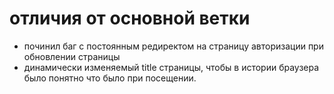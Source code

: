# отличия от основной ветки
* починил баг с постоянным редиректом на страницу авторизации при обновлении страницы
* динамически изменяемый title страницы, чтобы в истории браузера было понятно что было при посещении.
